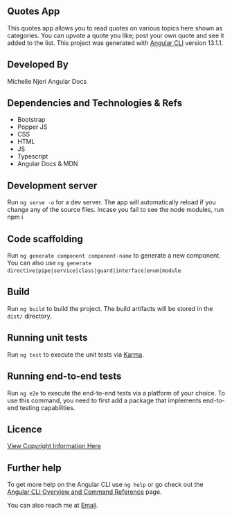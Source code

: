 ## Quotes App
This quotes app allows you to read quotes on various topics here shown as categories. You can upvote a quote you like; post your own quote and see it added to the list. 
This project was generated with [Angular CLI](https://github.com/angular/angular-cli) version 13.1.1.

## Developed By
Michelle Njeri 
Angular Docs 

## Dependencies and Technologies & Refs
- Bootstrap 
- Popper JS
- CSS
- HTML 
- JS 
- Typescript
- Angular Docs  & MDN 

## Development server
Run `ng serve -o` for a dev server. The app will automatically reload if you change any of the source files. Incase you fail to see the node modules, run npm i

## Code scaffolding
Run `ng generate component component-name` to generate a new component. You can also use `ng generate directive|pipe|service|class|guard|interface|enum|module`.

## Build
Run `ng build` to build the project. The build artifacts will be stored in the `dist/` directory.

## Running unit tests
Run `ng test` to execute the unit tests via [Karma](https://karma-runner.github.io).

## Running end-to-end tests
Run `ng e2e` to execute the end-to-end tests via a platform of your choice. To use this command, you need to first add a package that implements end-to-end testing capabilities.

## Licence
[View Copyright Information Here](https://github.com/vantablanta/quotes-app/blob/master/LICENSE)
## Further help
To get more help on the Angular CLI use `ng help` or go check out the [Angular CLI Overview and Command Reference](https://angular.io/cli) page.

You can also reach me at [Email](mailto:vantablanta@gmail.com).
